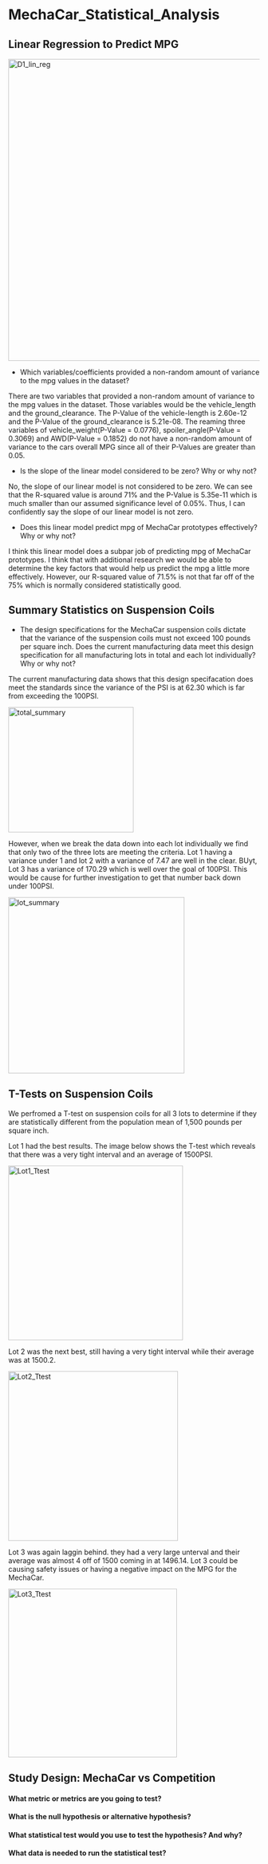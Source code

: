 # MechaCar_Statistical_Analysis

## Linear Regression to Predict MPG

<img width="605" alt="D1_lin_reg" src="https://user-images.githubusercontent.com/118485409/227642224-70898d45-8d33-4d2e-b6cf-b070c5ada46b.png">

* Which variables/coefficients provided a non-random amount of variance to the mpg values in the dataset?

There are two variables that provided a non-random amount of variance to the mpg values in the dataset. Those variables would be the vehicle_length and the ground_clearance. The P-Value of the vehicle-length is 2.60e-12 and the P-Value of the ground_clearance is 5.21e-08. The reaming three variables of vehicle_weight(P-Value = 0.0776), spoiler_angle(P-Value = 0.3069) and AWD(P-Value = 0.1852) do not have a non-random amount of variance to the cars overall MPG since all of their P-Values are greater than 0.05.


* Is the slope of the linear model considered to be zero? Why or why not?

No, the slope of our linear model is not considered to be zero. We can see that the R-squared value is around 71% and the P-Value is 5.35e-11 which is much smaller than our assumed significance level of 0.05%. Thus, I can confidently say the slope of our linear model is not zero.


* Does this linear model predict mpg of MechaCar prototypes effectively? Why or why not?

I think this linear model does a subpar job of predicting mpg of MechaCar prototypes. I think that with additional research we would be able to determine the key factors that would help us predict the mpg a little more effectively. However, our R-squared value of 71.5% is not that far off of the 75% which is normally considered statistically good.

## Summary Statistics on Suspension Coils

* The design specifications for the MechaCar suspension coils dictate that the variance of the suspension coils must not exceed 100 pounds per square inch. Does the current manufacturing data meet this design specification for all manufacturing lots in total and each lot individually? Why or why not?

The current manufacturing data shows that this design specifacation does meet the standards since the variance of the PSI is at 62.30 which is far from exceeding the 100PSI.

<img width="251" alt="total_summary" src="https://user-images.githubusercontent.com/118485409/227792194-bd7859e9-4659-4236-af99-d86fbda5bda8.png">


However, when we break the data down into each lot individually we find that only two of the three lots are meeting the criteria. Lot 1 having a variance under 1 and lot 2 with a variance of 7.47 are well in the clear. BUyt, Lot 3 has a variance of 170.29 which is well over the goal of 100PSI. This would be cause for further investigation to get that number back down under 100PSI.

<img width="353" alt="lot_summary" src="https://user-images.githubusercontent.com/118485409/227792202-6001d596-cca9-4bd4-887f-97a1b46943c0.png">


## T-Tests on Suspension Coils

We perfromed a T-test on suspension coils for all 3 lots to determine if they are statistically different from the population mean of 1,500 pounds per square inch.

Lot 1 had the best results. The image below shows the T-test which reveals that there was a very tight interval and an average of 1500PSI.

<img width="350" alt="Lot1_Ttest" src="https://user-images.githubusercontent.com/118485409/227792223-7b000078-5d8c-4bfe-a095-45df8865b819.png">


Lot 2 was the next best, still having a very tight interval while their average was at 1500.2.

<img width="340" alt="Lot2_Ttest" src="https://user-images.githubusercontent.com/118485409/227792228-2023ae6e-a8d9-4cbf-9edb-f0ff161a44e2.png">


Lot 3 was again laggin behind. they had a very large unterval and their average was almost 4 off of 1500 coming in at 1496.14. Lot 3 could be causing safety issues or having a negative impact on the MPG for the MechaCar.

<img width="338" alt="Lot3_Ttest" src="https://user-images.githubusercontent.com/118485409/227792234-94ffb66a-1c58-4a32-94a1-7f588d49899b.png">

## Study Design: MechaCar vs Competition

#### What metric or metrics are you going to test?
#### What is the null hypothesis or alternative hypothesis?
#### What statistical test would you use to test the hypothesis? And why?
#### What data is needed to run the statistical test?
